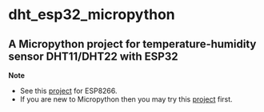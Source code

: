 # dht_esp32_micropython

## A Micropython project for temperature-humidity sensor DHT11/DHT22 with ESP32


**Note** 
* See this [project](https://github.com/picklu/dht_esp8266_micropython) for ESP8266.
* If you are new to Micropython then you may try this [project](https://github.com/picklu/led_esp8266_esp32_micropython) first.
